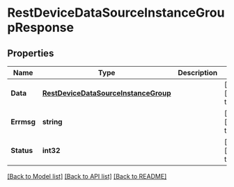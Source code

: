 # RestDeviceDataSourceInstanceGroupResponse

## Properties
Name | Type | Description | Notes
------------ | ------------- | ------------- | -------------
**Data** | [**RestDeviceDataSourceInstanceGroup**](RestDeviceDataSourceInstanceGroup.md) |  | [optional] [default to null]
**Errmsg** | **string** |  | [optional] [default to null]
**Status** | **int32** |  | [optional] [default to null]

[[Back to Model list]](../README.md#documentation-for-models) [[Back to API list]](../README.md#documentation-for-api-endpoints) [[Back to README]](../README.md)


